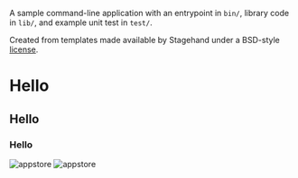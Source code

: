 A sample command-line application with an entrypoint in `bin/`, library code
in `lib/`, and example unit test in `test/`.

Created from templates made available by Stagehand under a BSD-style
[license](https://github.com/dart-lang/stagehand/blob/master/LICENSE).

# Hello
## Hello
### Hello



![appstore](https://user-images.githubusercontent.com/75817367/153846495-db5d4d1e-2c6c-4c5e-88b5-0d35dbb31f11.png)
![appstore](https://user-images.githubusercontent.com/75817367/153846495-db5d4d1e-2c6c-4c5e-88b5-0d35dbb31f11.png)

